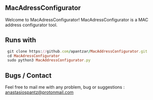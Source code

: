 MacAdressConfigurator
---------------------
Welcome to MacAdressConfigurator!
MacAdressConfigurator is a MAC address configurator
tool.

Runs with 
---------
```ruby
 git clone https://github.com/apantzar/MacAddressConfigurator.git
 cd MacAdressConfigurator
 sudo python3 MacAddressConfigurator.py
 ```
Bugs / Contact  
-------------
 Feel free to mail me with any problem, bug or suggestions :
anastasiospantz@protonmail.com

